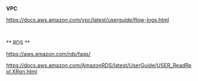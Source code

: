 **VPC**

https://docs.aws.amazon.com/vpc/latest/userguide/flow-logs.html


&nbsp; &nbsp; &nbsp; &nbsp;

** RDS **

https://aws.amazon.com/rds/faqs/

https://docs.aws.amazon.com/AmazonRDS/latest/UserGuide/USER_ReadRepl.XRgn.html
